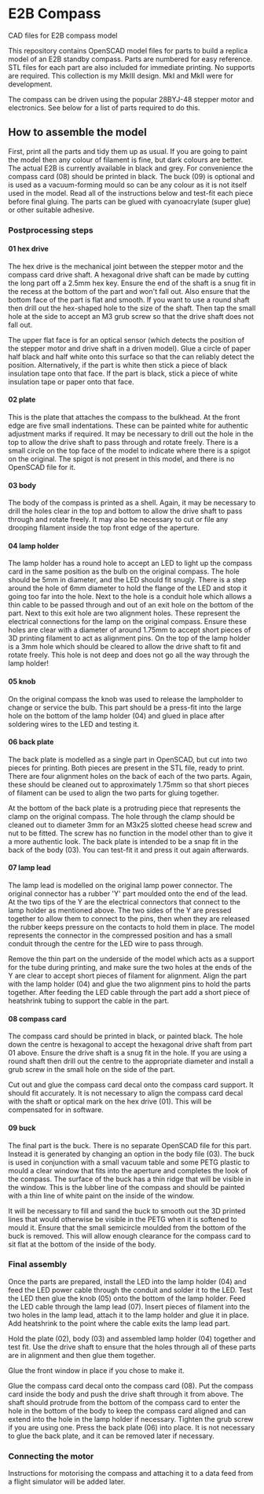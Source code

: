 # E2B Compass
CAD files for E2B compass model

This repository contains OpenSCAD model files for parts to build a replica model of an E2B standby compass.
Parts are numbered for easy reference.
STL files for each part are also included for immediate printing. No supports are required.
This collection is my MkIII design. MkI and MkII were for development.

The compass can be driven using the popular 28BYJ-48 stepper motor and electronics. See below for a list of
parts required to do this.

## How to assemble the model
First, print all the parts and tidy them up as usual. If you are going to paint the model then any colour of filament is
fine, but dark colours are better. The actual E2B is currently available in black and grey. For convenience the
compass card (08) should be printed in black. The buck (09) is optional and is used as a vacuum-forming mould
so can be any colour as it is not itself used in the model. Read all of the instructions below and test-fit each
piece before final gluing. The parts can be glued with cyanoacrylate (super glue) or other suitable adhesive.

### Postprocessing steps
#### 01 hex drive
The hex drive is the mechanical joint between the stepper motor and the compass card drive shaft. A hexagonal drive
shaft can be made by cutting the long part off a 2.5mm hex key. Ensure the end of the shaft is a snug fit in the
recess at the bottom of the part and won't fall out. Also ensure that the bottom face of the part is flat and smooth.
If you want to use a round shaft then drill out the hex-shaped hole to the size of the shaft. Then tap the small
hole at the side to accept an M3 grub screw so that the drive shaft does not fall out.

The upper flat face is for an optical sensor (which detects the position of the stepper motor and drive
shaft in a driven model). Glue a circle of paper half black and half white onto this surface so that the
can reliably detect the position. Alternatively, if the part is white then stick a piece of black insulation
tape onto that face. If the part is black, stick a piece of white insulation tape or paper onto that face.

#### 02 plate
This is the plate that attaches the compass to the bulkhead. At the front edge are five small indentations.
These can be painted white for authentic adjustment marks if required. It may be necessary to drill out the hole
in the top to allow the drive shaft to pass through and rotate freely.
There is a small circle on the top face of the model to indicate where there is a spigot on the original.
The spigot is not present in this model, and there is no OpenSCAD file for it.

#### 03 body
The body of the compass is printed as a shell. Again, it may be necessary to drill the holes clear
in the top and bottom to allow the drive shaft to pass through and rotate freely. It may also be necessary
to cut or file any drooping filament inside the top front edge of the aperture.

#### 04 lamp holder
The lamp holder has a round hole to accept an LED to light up the compass card in the same position as the
bulb on the original compass. The hole should be 5mm in diameter, and the LED should fit snugly. There is
a step around the hole of 6mm diameter to hold the flange of the LED
and stop it going too far into the hole. Next to the hole is a conduit hole which allows a thin cable
to be passed through and out of an exit hole on the bottom of the part. Next to this exit hole are two alignment holes.
These represent the electrical connections for the lamp on the original compass. Ensure these holes are clear
with a diameter of around 1.75mm to accept short pieces of 3D printing filament to act as alignment pins.
On the top of the lamp holder is a 3mm hole which should be cleared to allow the drive shaft to fit and rotate freely.
This hole is not deep and does not go all the way through the lamp holder!

#### 05 knob
On the original compass the knob was used to release the lampholder to change or service the bulb. This part
should be a press-fit into the large hole on the bottom of the lamp holder (04) and glued in place after
soldering wires to the LED and testing it.

#### 06 back plate
The back plate is modelled as a single part in OpenSCAD, but cut into two pieces for printing. Both pieces are
present in the STL file, ready to print. There are four alignment holes on the back of each of the two
parts. Again, these should be cleaned out to approximately 1.75mm so that short pieces of filament can be used to
align the two parts for gluing together.

At the bottom of the back plate is a protruding piece that represents the clamp on the original compass.
The hole through the clamp should be cleaned out to diameter 3mm for an M3x25 slotted cheese head screw and
nut to be fitted. The screw has no function in the model other than to give it a more authentic look.
The back plate is intended to be a snap fit in the back of the body (03). You can test-fit it and press it out
again afterwards.

#### 07 lamp lead
The lamp lead is modelled on the original lamp power connector. The original connector has a rubber 'Y' part
moulded onto the end of the lead. At the two tips of the Y are the electrical connectors that connect to the lamp holder
as mentioned above. The two sides of the Y are pressed together to allow them to connect to the pins, then
when they are released the rubber keeps pressure on the contacts to hold them in place. The model represents
the connector in the compressed position and has a small conduit through the centre for the LED wire to pass
through.

Remove the thin part on the underside of the model which acts as a support for the tube during printing, and
make sure the two holes at the ends of the Y are clear to accept short pieces of filament for alignment.
Align the part with the lamp holder (04) and glue the two alignment pins to hold the parts together.
After feeding the LED cable through the part add a short piece of heatshrink tubing to support the cable in
the part.

#### 08 compass card
The compass card should be printed in black, or painted black. The hole down the centre is hexagonal to accept
the hexagonal drive shaft from part 01 above. Ensure the drive shaft is a snug fit in the hole. If you are using
a round shaft then drill out the centre to the appropriate diameter and install a grub screw in the small hole
on the side of the part.

Cut out and glue the compass card decal onto the compass card support. It should fit accurately. It is not
necessary to align the compass card decal with the shaft or optical mark on the hex drive (01). This will be
compensated for in software.

#### 09 buck
The final part is the buck. There is no separate OpenSCAD file for this part. Instead it is generated by changing
an option in the body file (03). The buck is used in conjunction with a small vacuum table and some PETG plastic
to mould a clear window that fits into the aperture and completes the look of the compass. The surface of the buck
has a thin ridge that will be visible in the window. This is the lubber line of the compass and should be painted
with a thin line of white paint on the inside of the window.

It will be necessary to fill and sand the buck to smooth out the 3D printed lines that would otherwise be visible
in the PETG when it is softened to mould it. Ensure that the small semicircle moulded from the bottom of the buck is
removed. This will allow enough clearance for the compass card to sit flat at the bottom of the inside of the body.

### Final assembly
Once the parts are prepared, install the LED into the lamp holder (04) and feed the LED power cable through the
conduit and solder it to the LED. Test the LED then glue the knob (05) onto the bottom of the lamp holder. Feed
the LED cable through the lamp lead (07). Insert pieces of filament into the two holes in the lamp lead, attach
it to the lamp holder and glue it in place. Add heatshrink to the point where the cable exits the lamp lead part.

Hold the plate (02), body (03) and assembled lamp holder (04) together and test fit. Use the drive shaft to ensure
that the holes through all of these parts are in alignment and then glue them together.

Glue the front window in place if you chose to make it.

Glue the compass card decal onto the compass card (08). Put the compass card inside the body and push the drive
shaft through it from above. The shaft should protrude from the bottom of the compass card to enter the hole
in the bottom of the body to keep the compass card aligned and can extend into the hole in the lamp holder
if necessary. Tighten the grub screw if you are using one. Press the back plate (06) into place. It is not
necessary to glue the back plate, and it can be removed later if necessary.

### Connecting the motor
Instructions for motorising the compass and attaching it to a data feed from a flight simulator will be added later.
